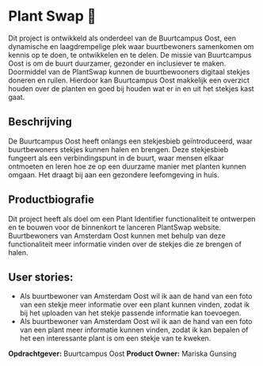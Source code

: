 # Plant Swap 🌱
Dit project is ontwikkeld als onderdeel van de Buurtcampus Oost, een dynamische en laagdrempelige plek waar buurtbewoners samenkomen om kennis op te doen, te ontwikkelen en te delen. De missie van Buurtcampus Oost is om de buurt duurzamer, gezonder en inclusiever te maken. Doormiddel van de PlantSwap kunnen de buurtbewooners digitaal stekjes doneren en ruilen. Hierdoor kan Buurtcampus Oost makkelijk een overzict houden over de planten en  goed bij houden wat er in en uit het stekjes kast gaat.

## Beschrijving
De Buurtcampus Oost heeft onlangs een stekjesbieb geïntroduceerd, waar buurtbewoners stekjes kunnen halen en brengen. Deze stekjesbieb fungeert als een verbindingspunt in de buurt, waar mensen elkaar ontmoeten en leren hoe ze op een duurzame manier met planten kunnen omgaan. Het draagt bij aan een gezondere leefomgeving in huis.

## Productbiografie
Dit project heeft als doel om een Plant Identifier functionaliteit te ontwerpen en te bouwen voor de binnenkort te lanceren PlantSwap website. Buurtbewoners van Amsterdam Oost kunnen met behulp van deze functionaliteit meer informatie vinden over de stekjes die ze brengen of halen.

## User stories:

- Als buurtbewoner van Amsterdam Oost wil ik aan de hand van een foto van een stekje meer informatie over een plant kunnen vinden, zodat ik bij het uploaden van het stekje passende informatie kan toevoegen.
- Als buurtbewoner van Amsterdam Oost wil ik aan de hand van een foto van een plant meer informatie kunnen vinden, zodat ik kan bepalen of het een interessante plant is om een stekje van te kweken.

  
**Opdrachtgever:** Buurtcampus Oost
**Product Owner:** Mariska Gunsing
